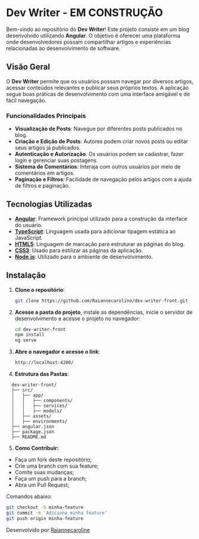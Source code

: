 # Dev Writer - EM CONSTRUÇÃO

Bem-vindo ao repositório do **Dev Writer**! Este projeto consiste em um blog desenvolvido utilizando **Angular**. O objetivo é oferecer uma plataforma onde desenvolvedores possam compartilhar artigos e experiências relacionadas ao desenvolvimento de software.

## Visão Geral

O **Dev Writer** permite que os usuários possam navegar por diversos artigos, acessar conteúdos relevantes e publicar seus próprios textos. A aplicação segue boas práticas de desenvolvimento com uma interface amigável e de fácil navegação.

### Funcionalidades Principais

- **Visualização de Posts**: Navegue por diferentes posts publicados no blog.
- **Criação e Edição de Posts**: Autores podem criar novos posts ou editar seus artigos já publicados.
- **Autenticação e Autorização**: Os usuários podem se cadastrar, fazer login e gerenciar suas postagens.
- **Sistema de Comentários**: Interaja com outros usuários por meio de comentários em artigos.
- **Paginação e Filtros**: Facilidade de navegação pelos artigos com a ajuda de filtros e paginação.

## Tecnologias Utilizadas

- **[Angular](https://angular.io/)**: Framework principal utilizado para a construção da interface do usuário.
- **[TypeScript](https://www.typescriptlang.org/)**: Linguagem usada para adicionar tipagem estática ao JavaScript.
- **[HTML5](https://developer.mozilla.org/pt-BR/docs/Web/HTML/HTML5)**: Linguagem de marcação para estruturar as páginas do blog.
- **[CSS3](https://developer.mozilla.org/pt-BR/docs/Web/CSS)**: Usado para estilizar as páginas da aplicação.
- **[Node.js](https://nodejs.org/)**: Utilizado para o ambiente de desenvolvimento.

## Instalação

1. **Clone o repositório**:

   ```bash
   git clone https://github.com/Raiannecaroline/dev-writer-front.git
2. **Acesse a pasta do projeto**, instale as dependências, inicie o servidor de desenvolvimento e acesse o projeto no navegador:

   ```bash
   cd dev-writer-front
   npm install
   ng serve

3. **Abre o navegador e acesse o link**:

   ```bash
   http://localhost:4200/


4. **Estrutura das Pastas**:

  ```shell
    dev-writer-front/
    ├── src/
    │   ├── app/
    │   │   ├── components/
    │   │   ├── services/
    │   │   ├── models/
    │   ├── assets/
    │   ├── environments/
    ├── angular.json
    ├── package.json
    ├── README.md
  ```

5. **Como Contribuir:**

 - Faça um fork deste repositório; 
 - Crie uma branch com sua feature; 
 - Comite suas mudanças;
 - Faça um push para a branch;
 - Abra um Pull Request;

 Comandos abaixo:

   ```bash
   git checkout -b minha-feature
   git commit -m 'Adiciona minha feature'
   git push origin minha-feature
  ```

Desenvolvido por [Raiannecaroline](https://github.com/Raiannecaroline)
